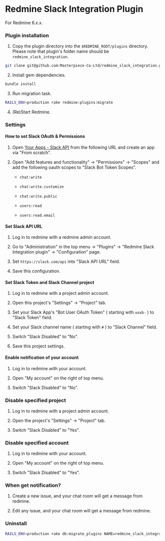 # Redmine Slack Integration Plugin

For Redmine 6.x.x.

### Plugin installation

1.  Copy the plugin directory into the `$REDMINE_ROOT/plugins` directory. Please
    note that plugin's folder name should be `redmine_slack_integration`.
    
```sh
git clone git@github.com:Masterpiece-Co-Ltd/redmine_slack_integration.git redmine_slack_integration
```

2.  Install gem dependencies.

```sh
bundle install
```

3.  Run migration task.

```sh
RAILS_ENV=production rake redmine:plugins:migrate
```

4.  (Re)Start Redmine.

### Settings

#### How to set Slack OAuth & Permissions

1.  Open [Your Apps - Slack API](https://api.slack.com/apps/new) from the following URL and create an app via "From scratch".

2.  Open "Add features and functionality" -> "Permissions" -> "Scopes" and add the following oauth scopes to "Slack Bot Token Scopes".

    *  `chat:write`

    *  `chat:write.customize`

    *  `chat:write.public`

    *  `users:read`

    *  `users:read.email`

#### Set Slack API URL

1.  Log in to redmine with a redmine admin account.

2.  Go to "Administration" in the top menu -> "Plugins" -> "Redmine Slack Integration plugin" -> "Configuration" page.

3.  Set `https://slack.com/api` into "Slack API URL" field.

4.  Save this configuration.

#### Set Slack Token and Slack Channel project

1.  Log in to redmine with a project admin account.

2.  Open this project's "Settings" -> "Project" tab.

3.  Set your Slack App's "Bot User OAuth Token" ( starting with `xoxb-` ) to "Slack Token" field.

4.  Set your Slack channel name ( starting with `#` ) to "Slack Channel" field.

5.  Switch "Slack Disabled" to "No".

6.  Save this project settings.

#### Enable notification of your account

1.  Log in to redmine with your account.

2.  Open "My account" on the right of top menu.

3.  Switch "Slack Disabled" to "No".

### Disable specified project

1.  Log in to redmine with a project admin account.

2.  Open the project's "Settings" -> "Project" tab.

3.  Switch "Slack Disabled" to "Yes".

### Disable specified account

1.  Log in to redmine with your account.

2.  Open "My account" on the right of top menu.

3.  Switch "Slack Disabled" to "Yes".

### When get notification?

1.  Create a new issue, and your chat room will get a message from redmine.

2.  Edit any issue, and your chat room will get a message from redmine.

### Uninstall

```sh
RAILS_ENV=production rake db:migrate_plugins NAME=redmine_slack_integration VERSION=0
```
